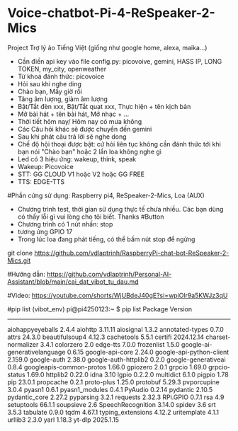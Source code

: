 # Voice-chatbot-Pi-4-ReSpeaker-2-Mics
Project Trợ lý ảo Tiếng Việt (giống như google home, alexa, maika...)
- Cần điền api key vào file config.py: picovoive, gemini, HASS IP, LONG TOKEN, my_city, openweather
- Từ khoá đánh thức: picovoice
- Hỏi sau khi nghe ding
- Chào bạn, Mấy giờ rồi
- Tăng âm lượng, giảm âm lượng
- Bật/Tắt đèn xxx, Bật/Tắt quạt xxx, Thực hiện + tên kịch bản
- Mở bài hát + tên bài hát, Mở nhạc + ...
- Thời tiết hôm nay/ Hôm nay có mưa không
- Các Câu hỏi khác sẽ được chuyển đến gemini
- Sau khi phát câu trả lời sẽ nghe dong
- Chế độ hội thoại được bật: cứ hỏi liên tục không cần đánh thức tới khi bạn nói "Chào bạn" hoặc 2 lần loa không nghe gì
- Led có 3 hiệu ứng: wakeup, think, speak
- Wakeup: Picovoice
- STT: GG CLOUD V1 hoặc V2 hoặc GG FREE
- TTS: EDGE-TTS

#Phần cứng sử dụng: Raspberry pi4, ReSpeaker-2-Mics, Loa (AUX)
- Chương trình test, thời gian sử dụng thực tế chưa nhiều. Các bạn dùng có thấy lỗi gì vui lòng cho tôi biết. Thanks
#Button
- Chương trình có 1 nút nhấn: stop
- tương ứng GPIO 17
- Trong lúc loa đang phát tiếng, có thể bấm nút stop để ngừng


git clone https://github.com/vdlaptrinh/RaspberryPi-chat-bot-ReSpeaker-2-Mics.git

#Hướng dẫn:
https://github.com/vdlaptrinh/Personal-AI-Assistant/blob/main/cai_dat_vibot_tu_dau.md

#Video:
https://youtube.com/shorts/WjUBdeJ40gE?si=wpiOlr9a5KWJz3qU


#pip list
(vibot_env) pi@pi4250123:~ $ pip list
Package                      Version
---------------------------- ----------
aiohappyeyeballs             2.4.4
aiohttp                      3.11.11
aiosignal                    1.3.2
annotated-types              0.7.0
attrs                        24.3.0
beautifulsoup4               4.12.3
cachetools                   5.5.1
certifi                      2024.12.14
charset-normalizer           3.4.1
colorzero                    2.0
edge-tts                     7.0.0
frozenlist                   1.5.0
google-ai-generativelanguage 0.6.15
google-api-core              2.24.0
google-api-python-client     2.159.0
google-auth                  2.38.0
google-auth-httplib2         0.2.0
google-generativeai          0.8.4
googleapis-common-protos     1.66.0
gpiozero                     2.0.1
grpcio                       1.69.0
grpcio-status                1.69.0
httplib2                     0.22.0
idna                         3.10
lgpio                        0.2.2.0
multidict                    6.1.0
pigpio                       1.78
pip                          23.0.1
propcache                    0.2.1
proto-plus                   1.25.0
protobuf                     5.29.3
pvporcupine                  3.0.4
pyasn1                       0.6.1
pyasn1_modules               0.4.1
PyAudio                      0.2.14
pydantic                     2.10.5
pydantic_core                2.27.2
pyparsing                    3.2.1
requests                     2.32.3
RPi.GPIO                     0.7.1
rsa                          4.9
setuptools                   66.1.1
soupsieve                    2.6
SpeechRecognition            3.14.0
spidev                       3.6
srt                          3.5.3
tabulate                     0.9.0
tqdm                         4.67.1
typing_extensions            4.12.2
uritemplate                  4.1.1
urllib3                      2.3.0
yarl                         1.18.3
yt-dlp                       2025.1.15




